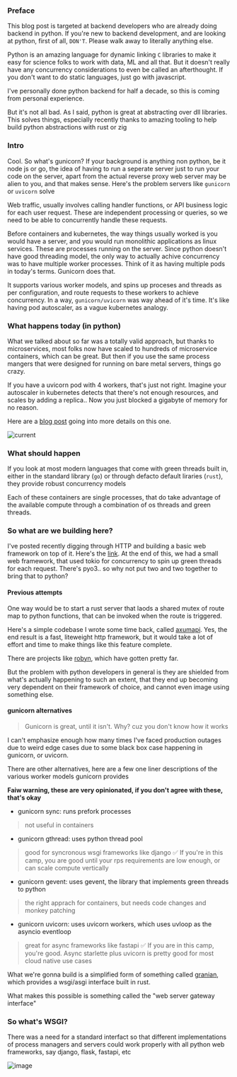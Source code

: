 ### Preface

This blog post is targeted at backend developers who are already doing backend in python. If you're new to backend development, and are looking at python, first of all, `DON'T`. Please walk away to literally anything else. 

Python is an amazing language for dynamic linking `C` libraries to make it easy for science folks to work with data, ML and all that. But it doesn't really have any concurrency considerations to even be called an afterthought. If you don't want to do static languages, just go with javascript.

I've personally done python backend for half a decade, so this is coming from personal experience. 

But it's not all bad. As I said, python is great at abstracting over dll libraries. This solves things, especially recently thanks to amazing tooling to help build python abstractions with rust or zig

### Intro

Cool. So what's gunicorn? If your background is anything non python, be it node js or go, the idea of having to run a seperate server just to run your code on the server, apart from the actual reverse proxy web server may be alien to you, and that makes sense. Here's the problem servers like `gunicorn` or `uvicorn` solve

Web traffic, usually involves calling handler functions, or API business logic for each user request. These are independent processing or queries, so we need to be able to concurrently handle these requests.

Before containers and kubernetes, the way things usually worked is you would have a server, and you would run monolithic applications as linux services. These are processes running on the server. Since python doesn't have good threading model, the only way to actually achive concurrency was to have multiple worker processes. Think of it as having multiple pods in today's terms. Gunicorn does that. 

It supports various worker models, and spins up proceses and threads as per configuration, and route requests to these workers to achieve concurrency. In a way, `gunicorn/uvicorn` was way ahead of it's time. It's like having pod autoscaler, as a vague kubernetes analogy.

### What happens today (in python)

What we talked about so far was a totally valid approach, but thanks to microservices, most folks now have scaled to hundreds of microservice containers, which can be great. But then if you use the same process mangers that were designed for running on bare metal servers, things go crazy. 

If you have a uvicorn pod with 4 workers, that's just not right. Imagine your autoscaler in kubernetes detects that there's not enough resources, and scales by adding a replica.. Now you just blocked a gigabyte of memory for no reason. 

Here are a [blog post](https://dev.to/check/from-chaos-to-control-the-importance-of-tailored-autoscaling-in-kubernetes-2kpn?utm_source=chatgpt.com) going into more details on this one.


![current](https://assets.grok.com/users/56e197c1-b0e7-49e3-ae35-52eaf2b5def3/66ACNA8iFRpVVmul-generated_image.jpg)


### What should happen

If you look at most modern languages that come with green threads built in, either in the standard library (`go`) or through defacto default liraries (`rust`), they provide robust concurrency models

Each of these containers are single processes, that do take advantage of the available compute through a combination of os threads and green threads.

### So what are we building here?

I've posted recently digging through HTTP and building a basic web framework on top of it. Here's the [link](https://ashupednekar.github.io/posts/understand-and-implement-http/). At the end of this, we had a small web framework, that used tokio for concurrency to spin up green threads for each request. There's pyo3.. so why not put two and two together to bring that to python?

#### Previous attempts

One way would be to start a rust server that laods a shared mutex of route map to python functions, that can be invoked when the route is triggered. 

Here's a simple codebase I wrote some time back, called [axumapi](https://github.com/ashupednekar/axumapi). Yes, the end result is a fast, liteweight http framework, but it would take a lot of effort and time to make things like this feature complete.

There are projects like [robyn](https://robyn.tech/), which have gotten pretty far. 

But the problem with python developers in general is they are shielded from what's actually happening to such an extent, that they end up becoming very dependent on their framework of choice, and cannot even image using something else.

#### gunicorn alternatives

> Gunicorn is great, until it isn't. Why? cuz you don't know how it works

I can't emphasize enough how many times I've faced production outages due to weird edge cases due to some black box case happening in gunicorn, or uvicorn. 

There are other alternatives, here are a few one liner descriptions of the various worker models gunicorn provides 

**Faiw warning, these are very opinionated, if you don't agree with these, that's okay**

- gunicorn sync: runs prefork processes
> not useful in containers

- gunicorn gthread: uses python thread pool 
> good for syncronous wsgi frameworks like django ✅
> If you're in this camp, you are good until your rps requirements are low enough, or can scale compute vertically

- gunicorn gevent: uses gevent, the library that implements green threads to python
> the right apprach for containers, but needs code changes and monkey patching

- gunicorn uvicorn: uses uvicorn workers, which uses uvloop as the asyncio eventloop
> great for async frameworks like fastapi ✅
> If you are in this camp, you're good. Async starlette plus uvicorn is pretty good for most cloud native use cases

What we're gonna build is a simplified form of something called [granian](https://github.com/emmett-framework/granian), which provides a wsgi/asgi interface built in rust.

What makes this possible is something called the "web server gateway interface"

### So what's WSGI?

There was a need for a standard interfact so that different implementations of process managers and servers could work properly with all python web frameworks, say django, flask, fastapi, etc

![image](https://github.com/user-attachments/assets/939cd4ca-53ad-4ee7-858d-bf2a06be2457)


